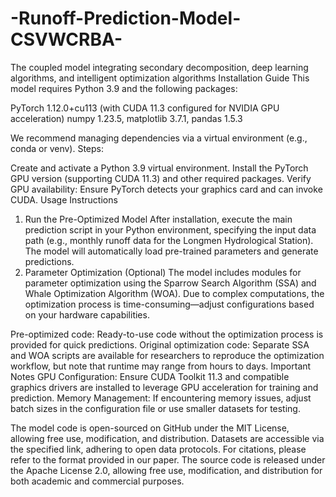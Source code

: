 # -Runoff-Prediction-Model-CSVWCRBA-
The coupled model integrating secondary decomposition, deep learning algorithms, and intelligent optimization algorithms
Installation Guide
This model requires Python 3.9 and the following packages:

PyTorch 1.12.0+cu113 (with CUDA 11.3 configured for NVIDIA GPU acceleration)
numpy 1.23.5, matplotlib 3.7.1, pandas 1.5.3

We recommend managing dependencies via a virtual environment (e.g., conda or venv). Steps:

Create and activate a Python 3.9 virtual environment.
Install the PyTorch GPU version (supporting CUDA 11.3) and other required packages.
Verify GPU availability: Ensure PyTorch detects your graphics card and can invoke CUDA.
Usage Instructions
1. Run the Pre-Optimized Model
After installation, execute the main prediction script in your Python environment, specifying the input data path (e.g., monthly runoff data for the Longmen Hydrological Station). The model will automatically load pre-trained parameters and generate predictions.
2. Parameter Optimization (Optional)
The model includes modules for parameter optimization using the Sparrow Search Algorithm (SSA) and Whale Optimization Algorithm (WOA). Due to complex computations, the optimization process is time-consuming—adjust configurations based on your hardware capabilities.

Pre-optimized code: Ready-to-use code without the optimization process is provided for quick predictions.
Original optimization code: Separate SSA and WOA scripts are available for researchers to reproduce the optimization workflow, but note that runtime may range from hours to days.
Important Notes
GPU Configuration: Ensure CUDA Toolkit 11.3 and compatible graphics drivers are installed to leverage GPU acceleration for training and prediction.
Memory Management: If encountering memory issues, adjust batch sizes in the configuration file or use smaller datasets for testing.

The model code is open-sourced on GitHub under the MIT License, allowing free use, modification, and distribution. Datasets are accessible via the specified link, adhering to open data protocols. For citations, please refer to the format provided in our paper.
The source code is released under the Apache License 2.0, allowing free use, modification, and distribution for both academic and commercial purposes.
